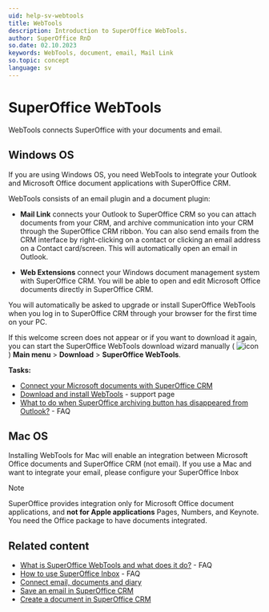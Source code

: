 ```yaml
---
uid: help-sv-webtools
title: WebTools
description: Introduction to SuperOffice WebTools.
author: SuperOffice RnD
so.date: 02.10.2023
keywords: WebTools, document, email, Mail Link
so.topic: concept
language: sv
---
```


# SuperOffice WebTools

WebTools connects SuperOffice with your documents and email.

## Windows OS

If you are using Windows OS, you need WebTools to integrate your Outlook and Microsoft Office document applications with SuperOffice CRM.

WebTools consists of an email plugin and a document plugin:

* **Mail Link** connects your Outlook to SuperOffice CRM so you can attach documents from your CRM, and archive communication into your CRM through the SuperOffice CRM ribbon. You can also send emails from the CRM interface by right-clicking on a contact or clicking an email address on a Contact card/screen. This will automatically open an email in Outlook.

* **Web Extensions** connect your Windows document management system with SuperOffice CRM. You will be able to open and edit Microsoft Office documents directly in SuperOffice CRM.

You will automatically be asked to upgrade or install SuperOffice WebTools when you log in to SuperOffice CRM through your browser for the first time on your PC.

If this welcome screen does not appear or if you want to download it again, you can start the SuperOffice WebTools download wizard manually ( ![icon][img1]) **Main menu** > **Download** > **SuperOffice WebTools**.

**Tasks:**

* [Connect your Microsoft documents with SuperOffice CRM][2]
* [Download and install WebTools][1] - support page
* [What to do when SuperOffice archiving button has disappeared from Outlook?][3] - FAQ

## Mac OS

Installing WebTools for Mac will enable an integration between Microsoft Office documents and SuperOffice CRM (not email). If you use a Mac and want to integrate your email, please configure your SuperOffice Inbox

> [!NOTE]
> SuperOffice provides integration only for Microsoft Office document applications, and **not for Apple applications** Pages, Numbers, and Keynote. You need the Office package to have documents integrated.

## Related content

* [What is SuperOffice WebTools and what does it do?][6] - FAQ
* [How to use SuperOffice Inbox][7] - FAQ
* [Connect email, documents and diary][8]
* [Save an email in SuperOffice CRM][4]
* [Create a document in SuperOffice CRM][5]

<!-- Referenced links -->
[1]: http://cs.superoffice.com/scripts/customer.fcgi?-sf=0&custSessionKey=&customerLang=en&noCookies=true&action=viewKbEntry&id=112782
[2]: install.md
[3]: https://community.superoffice.com/no/support-faqs/faq/what-to-do-when-superoffice-archiving-button-has-disappeared-from-outlook/
[4]: ../../email/learn/index.md
[5]: ../../document/learn/create.md
[6]: https://community.superoffice.com/no/support-faqs/faq/what-is-superoffice-web-tools-and-what-does-it-do/
[7]: https://community.superoffice.com/no/support-faqs/faq/how-do-i-start-using-the-superoffice-inbox/
[8]: ../../learn/getting-started/connect-email-documents-diary.md

<!-- Referenced images -->
[img1]: ../../../media/icons/main-menu-small.png

